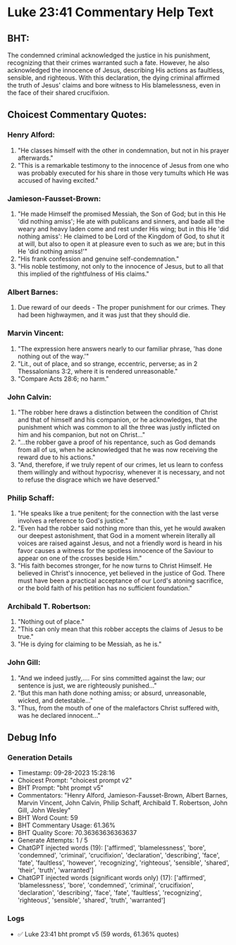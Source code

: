 # Luke 23:41 Commentary Help Text

## BHT:
The condemned criminal acknowledged the justice in his punishment, recognizing that their crimes warranted such a fate. However, he also acknowledged the innocence of Jesus, describing His actions as faultless, sensible, and righteous. With this declaration, the dying criminal affirmed the truth of Jesus' claims and bore witness to His blamelessness, even in the face of their shared crucifixion.

## Choicest Commentary Quotes:
### Henry Alford:
1. "He classes himself with the other in condemnation, but not in his prayer afterwards."
2. "This is a remarkable testimony to the innocence of Jesus from one who was probably executed for his share in those very tumults which He was accused of having excited."

### Jamieson-Fausset-Brown:
1. "He made Himself the promised Messiah, the Son of God; but in this He 'did nothing amiss'; He ate with publicans and sinners, and bade all the weary and heavy laden come and rest under His wing; but in this He 'did nothing amiss': He claimed to be Lord of the Kingdom of God, to shut it at will, but also to open it at pleasure even to such as we are; but in this He 'did nothing amiss!'"
2. "His frank confession and genuine self-condemnation."
3. "His noble testimony, not only to the innocence of Jesus, but to all that this implied of the rightfulness of His claims."

### Albert Barnes:
1. Due reward of our deeds - The proper punishment for our crimes. They had been highwaymen, and it was just that they should die.

### Marvin Vincent:
1. "The expression here answers nearly to our familiar phrase, 'has done nothing out of the way.'"
2. "Lit., out of place, and so strange, eccentric, perverse; as in 2 Thessalonians 3:2, where it is rendered unreasonable."
3. "Compare Acts 28:6; no harm."

### John Calvin:
1. "The robber here draws a distinction between the condition of Christ and that of himself and his companion, or he acknowledges, that the punishment which was common to all the three was justly inflicted on him and his companion, but not on Christ..."
2. "...the robber gave a proof of his repentance, such as God demands from all of us, when he acknowledged that he was now receiving the reward due to his actions."
3. "And, therefore, if we truly repent of our crimes, let us learn to confess them willingly and without hypocrisy, whenever it is necessary, and not to refuse the disgrace which we have deserved."

### Philip Schaff:
1. "He speaks like a true penitent; for the connection with the last verse involves a reference to God's justice."
2. "Even had the robber said nothing more than this, yet he would awaken our deepest astonishment, that God in a moment wherein literally all voices are raised against Jesus, and not a friendly word is heard in his favor causes a witness for the spotless innocence of the Saviour to appear on one of the crosses beside Him."
3. "His faith becomes stronger, for he now turns to Christ Himself. He believed in Christ's innocence, yet believed in the justice of God. There must have been a practical acceptance of our Lord's atoning sacrifice, or the bold faith of his petition has no sufficient foundation."

### Archibald T. Robertson:
1. "Nothing out of place."
2. "This can only mean that this robber accepts the claims of Jesus to be true."
3. "He is dying for claiming to be Messiah, as he is."

### John Gill:
1. "And we indeed justly,.... For sins committed against the law; our sentence is just, we are righteously punished..."
2. "But this man hath done nothing amiss; or absurd, unreasonable, wicked, and detestable..."
3. "Thus, from the mouth of one of the malefactors Christ suffered with, was he declared innocent..."


## Debug Info
### Generation Details
- Timestamp: 09-28-2023 15:28:16
- Choicest Prompt: "choicest prompt v2"
- BHT Prompt: "bht prompt v5"
- Commentators: "Henry Alford, Jamieson-Fausset-Brown, Albert Barnes, Marvin Vincent, John Calvin, Philip Schaff, Archibald T. Robertson, John Gill, John Wesley"
- BHT Word Count: 59
- BHT Commentary Usage: 61.36%
- BHT Quality Score: 70.36363636363637
- Generate Attempts: 1 / 5
- ChatGPT injected words (19):
	['affirmed', 'blamelessness', 'bore', 'condemned', 'criminal', 'crucifixion', 'declaration', 'describing', 'face', 'fate', 'faultless', 'however', 'recognizing', 'righteous', 'sensible', 'shared', 'their', 'truth', 'warranted']
- ChatGPT injected words (significant words only) (17):
	['affirmed', 'blamelessness', 'bore', 'condemned', 'criminal', 'crucifixion', 'declaration', 'describing', 'face', 'fate', 'faultless', 'recognizing', 'righteous', 'sensible', 'shared', 'truth', 'warranted']

### Logs
- ✅ Luke 23:41 bht prompt v5 (59 words, 61.36% quotes)